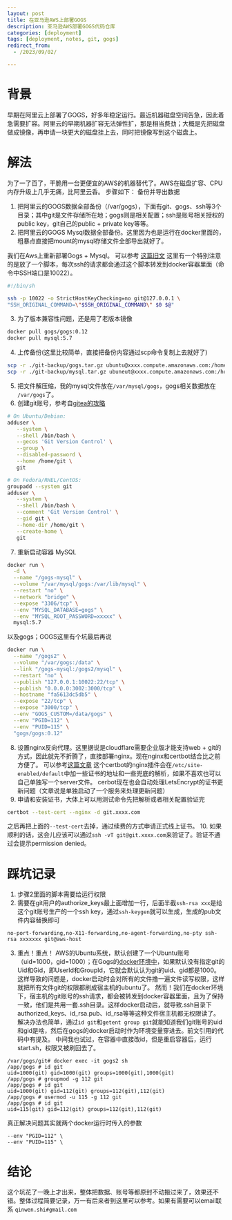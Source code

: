 ```yaml
---
layout: post
title: 在亚马逊AWS上部署GOGS
description: 亚马逊AWS部署GOGS代码仓库
categories: [deployment]
tags: [deployment, notes, git, gogs]
redirect_from:
  - /2023/09/02/

---
```


# 背景

早期在阿里云上部署了GOGS，好多年稳定运行。最近机器磁盘空间告急，因此着急需要扩容。阿里云的早期机器扩容无法弹性扩，那是相当费劲；大概是先把磁盘做成镜像，再申请一块更大的磁盘挂上去，同时把镜像写到这个磁盘上。

# 解法

为了一了百了，干脆用一台更便宜的AWS的机器替代了。AWS在磁盘扩容、CPU内存升级上几乎无痛，比阿里云香。
步骤如下：
备份并导出数据
1. 把阿里云的GOGS数据全部备份（/var/gogs），下面有git、gogs、ssh等3个目录；其中git是文件存储所在地；gogs则是相关配置；ssh是账号相关授权的public key，git自己的public + private key等等。
2. 把阿里云的GOGS Mysql数据全部备份。这里因为也是运行在docker里面的，粗暴点直接把mount的mysql存储文件全部导出就好了。

我们在Aws上重新部署Gogs + Mysql。
可以参考 [这篇旧文](https://www.ateijelo.com/blog/2016/07/09/share-port-22-between-docker-gogs-ssh-and-local-system)
这里有一个特别注意的是放了一个脚本，每次ssh的请求都会通过这个脚本转发到docker容器里面（命令中SSH端口是10022）。

```bash
#!/bin/sh

ssh -p 10022 -o StrictHostKeyChecking=no git@127.0.0.1 \
"SSH_ORIGINAL_COMMAND=\"$SSH_ORIGINAL_COMMAND\" $0 $@"
```
3. 为了版本兼容性问题，还是用了老版本镜像
```bash
docker pull gogs/gogs:0.12
docker pull mysql:5.7
```
4. 上传备份(这里比较简单，直接把备份内容通过scp命令复制上去就好了)
```bash
scp -r ./git-backup/gogs.tar.gz ubuntu@xxxx.compute.amazonaws.com:/home/ubuntu
scp -r ./git-backup/mysql.tar.gz ubuneut@xxxx.compute.amazonaws.com:/home/ubuntu
```
5. 把文件解压缩，我的mysql文件放在`/var/mysql/gogs`，gogs相关数据放在 `/var/gogs`了。
6. 创建git账号，参考自[gitea的攻略](https://docs.gitea.com/installation/install-from-binary)
```bash
# On Ubuntu/Debian:
adduser \
   --system \
   --shell /bin/bash \
   --gecos 'Git Version Control' \
   --group \
   --disabled-password \
   --home /home/git \
   git

# On Fedora/RHEL/CentOS:
groupadd --system git
adduser \
   --system \
   --shell /bin/bash \
   --comment 'Git Version Control' \
   --gid git \
   --home-dir /home/git \
   --create-home \
   git

```
7. 重新启动容器
MySQL
```bash
docker run \
  -d \
  --name "/gogs-mysql" \
  --volume "/var/mysql/gogs:/var/lib/mysql" \
  --restart "no" \
  --network "bridge" \
  --expose "3306/tcp" \
  --env "MYSQL_DATABASE=gogs" \
  --env "MYSQL_ROOT_PASSWORD=xxxxx" \
  mysql:5.7
```

以及gogs；GOGS这里有个坑最后再说
```bash
docker run \
  --name "/gogs2" \
  --volume "/var/gogs:/data" \
  --link "/gogs-mysql:/gogs2/mysql" \
  --restart "no" \
  --publish "127.0.0.1:10022:22/tcp" \
  --publish "0.0.0.0:3002:3000/tcp" \
  --hostname "fa5613dc5db5" \
  --expose "22/tcp" \
  --expose "3000/tcp" \
  --env "GOGS_CUSTOM=/data/gogs" \
  --env "PGID=112" \
  --env "PUID=115" \
  "gogs/gogs:0.12"   
```
8. 设置nginx反向代理。这里据说是cloudflare需要企业版才能支持web + git的方式，因此就先不折腾了，直接部署nginx。现在nginx和certbot结合比之前方便了。
可以参考[这篇文章](https://www.digitalocean.com/community/tutorials/how-to-install-nginx-on-ubuntu-20-04#step-5-%E2%80%93-setting-up-server-blocks-(recommended))
这个certbot的nginx插件会在`/etc/site-enabled/default`中加一些证书的地址和一些兜底的解析，如果不喜欢也可以自己单独写一个server文件。
cerbot现在也会自动处理LetsEncrypt的证书更新问题（文章说是单独启动了一个服务来处理更新问题）
9. 申请和安装证书，大体上可以用测试命令先把解析或者相关配置验证完
```bash
certbot --test-cert --nginx -d git.xxxx.com
```
之后再把上面的`--test-cert`去掉，通过续费的方式申请正式线上证书。
10. 如果顺利的话，这会儿应该可以通过`ssh -vT git@git.xxxx.com`来验证了。验证不通过会提示permission denied。

# 踩坑记录
1. 步骤2里面的脚本需要给运行权限
2. 需要在git用户的authorize_keys最上面增加一行，后面半截`ssh-rsa xxx`是给这个git账号生产的一个ssh key，通过`ssh-keygen`就可以生成，生成的pub文件内容替换即可
```
no-port-forwarding,no-X11-forwarding,no-agent-forwarding,no-pty ssh-rsa xxxxxxx git@aws-host
```
3. 重点！重点！
 AWS的Ubuntu系统，默认创建了一个Ubuntu账号（uid=1000，gid=1000）；在Gogs的[docker环境中](https://github.com/gogs/gogs/blob/069f1ed9a4651dd2598a513d94278a400a04e5a7/docker/start.sh#L51)，如果默认没有指定git的Uid和Gid，即UserId和GroupId，它就会默认认为git的uid、gid都是1000。
 这样导致的问题是，docker启动时会对所有的文件撸一遍文件读写权限，这样就把所有文件git的权限都刷成宿主机的ubuntu了。
 然而！我们在docker环境下，宿主机的git账号的ssh请求，都会被转发到docker容器里面，且为了保持一致，他们是共用一套.ssh目录。这样docker启动后，就导致.ssh目录下authorized_keys、id_rsa.pub、id_rsa等等这种文件宿主机都无权限读了。
 解决办法也简单，通过`id git`和`getent group git`就能知道我们git账号的uid和gid是啥，然后在gogs的docker启动时作为环境变量穿进去。前文引用的代码中有提及。
 中间我也试过，在容器中直接改id，但是重启容器后，运行start.sh，权限又被刷回去了。
```
/var/gogs/git# docker exec -it gogs2 sh
/app/gogs # id git
uid=1000(git) gid=1000(git) groups=1000(git),1000(git)
/app/gogs # groupmod -g 112 git
/app/gogs # id git
uid=1000(git) gid=112(git) groups=112(git),112(git)
/app/gogs # usermod -u 115 -g 112 git
/app/gogs # id git
uid=115(git) gid=112(git) groups=112(git),112(git)
```
真正解决问题其实就两个docker运行时传入的参数
```
--env "PGID=112" \
--env "PUID=115" \
```

# 结论
这个坑花了一晚上才出来，整体把数据、账号等都原封不动搬过来了，效果还不错。整体过程简要记录，万一有后来者到这里可以参考。如果有需要可以email联系 `qinwen.shi#gmail.com`